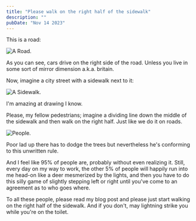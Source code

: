```yaml
---
title: "Please walk on the right half of the sidewalk"
description: ""
pubDate: "Nov 14 2023"
---
```


This is a road:

![A Road.](/assets/please-walk-on-the-right-half-of-the-sidewalk/car.png)

As you can see, cars drive on the right side of the road. Unless you live in some sort of mirror dimension a.k.a. britain.

Now, imagine a city street with a sidewalk next to it:

![A Sidewalk.](/assets/please-walk-on-the-right-half-of-the-sidewalk/car2.png)

I'm amazing at drawing I know.

Please, my fellow pedestrians; imagine a dividing line down the middle of the sidewalk and then walk on the right half. Just like we do it on roads.

![People.](/assets/please-walk-on-the-right-half-of-the-sidewalk/pedestrian.png)

Poor lad up there has to dodge the trees but nevertheless he's conforming to this unwritten rule.

And I feel like 95% of people are, probably without even realizing it. Still, every day on my way to work, the other 5% of people will happily run into me head-on like a deer mesmerized by the lights, and then you have to do this silly game of slightly stepping left or right until you've come to an agreement as to who goes where.

To all these people, please read my blog post and please just start walking on the right half of the sidewalk. And if you don't, may lightning strike you while you're on the toilet.
